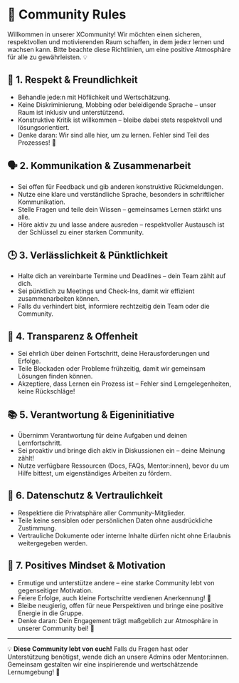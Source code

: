# 🚀 Community Rules

Willkommen in unserer XCommunity! Wir möchten einen sicheren, respektvollen und motivierenden Raum schaffen, in dem jede:r lernen und wachsen kann. Bitte beachte diese Richtlinien, um eine positive Atmosphäre für alle zu gewährleisten. 💡

## 💬 1. Respekt & Freundlichkeit
- Behandle jede:n mit Höflichkeit und Wertschätzung.
- Keine Diskriminierung, Mobbing oder beleidigende Sprache – unser Raum ist inklusiv und unterstützend.
- Konstruktive Kritik ist willkommen – bleibe dabei stets respektvoll und lösungsorientiert.
- Denke daran: Wir sind alle hier, um zu lernen. Fehler sind Teil des Prozesses! 🚀

## 🗣 2. Kommunikation & Zusammenarbeit
- Sei offen für Feedback und gib anderen konstruktive Rückmeldungen.
- Nutze eine klare und verständliche Sprache, besonders in schriftlicher Kommunikation.
- Stelle Fragen und teile dein Wissen – gemeinsames Lernen stärkt uns alle.
- Höre aktiv zu und lasse andere ausreden – respektvoller Austausch ist der Schlüssel zu einer starken Community.

## 🕒 3. Verlässlichkeit & Pünktlichkeit
- Halte dich an vereinbarte Termine und Deadlines – dein Team zählt auf dich.
- Sei pünktlich zu Meetings und Check-Ins, damit wir effizient zusammenarbeiten können.
- Falls du verhindert bist, informiere rechtzeitig dein Team oder die Community.

## 🔄 4. Transparenz & Offenheit
- Sei ehrlich über deinen Fortschritt, deine Herausforderungen und Erfolge.
- Teile Blockaden oder Probleme frühzeitig, damit wir gemeinsam Lösungen finden können.
- Akzeptiere, dass Lernen ein Prozess ist – Fehler sind Lerngelegenheiten, keine Rückschläge!

## 📚 5. Verantwortung & Eigeninitiative
- Übernimm Verantwortung für deine Aufgaben und deinen Lernfortschritt.
- Sei proaktiv und bringe dich aktiv in Diskussionen ein – deine Meinung zählt!
- Nutze verfügbare Ressourcen (Docs, FAQs, Mentor:innen), bevor du um Hilfe bittest, um eigenständiges Arbeiten zu fördern.

## 🔐 6. Datenschutz & Vertraulichkeit
- Respektiere die Privatsphäre aller Community-Mitglieder.
- Teile keine sensiblen oder persönlichen Daten ohne ausdrückliche Zustimmung.
- Vertrauliche Dokumente oder interne Inhalte dürfen nicht ohne Erlaubnis weitergegeben werden.

## 🚀 7. Positives Mindset & Motivation
- Ermutige und unterstütze andere – eine starke Community lebt von gegenseitiger Motivation.
- Feiere Erfolge, auch kleine Fortschritte verdienen Anerkennung! 🎉
- Bleibe neugierig, offen für neue Perspektiven und bringe eine positive Energie in die Gruppe.
- Denke daran: Dein Engagement trägt maßgeblich zur Atmosphäre in unserer Community bei! 💪

---

💡 **Diese Community lebt von euch!**
Falls du Fragen hast oder Unterstützung benötigst, wende dich an unsere Admins oder Mentor:innen. Gemeinsam gestalten wir eine inspirierende und wertschätzende Lernumgebung! 🚀

